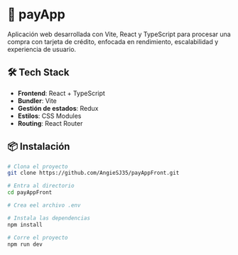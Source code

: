 # 🚀 payApp

Aplicación web desarrollada con Vite, React y TypeScript para procesar una compra con tarjeta de crédito, enfocada en rendimiento, escalabilidad y experiencia de usuario.

## 🛠️ Tech Stack

- **Frontend**: React + TypeScript
- **Bundler**: Vite
- **Gestión de estados**: Redux
- **Estilos**: CSS Modules
- **Routing**: React Router

## 📦 Instalación

```bash
# Clona el proyecto
git clone https://github.com/AngieSJ35/payAppFront.git

# Entra al directorio
cd payAppFront

# Crea eel archivo .env

# Instala las dependencias
npm install

# Corre el proyecto
npm run dev 
